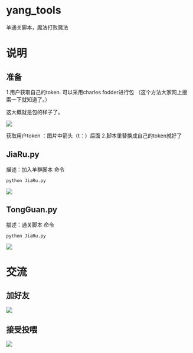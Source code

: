 # yang_tools

羊通关脚本，魔法打败魔法

# 说明
## 准备
1.用户获取自己的token.
可以采用charles fodder进行包
（这个方法大家网上搜索一下就知道了。）


这大概就是包的样子了。

![](img/img01.png)

获取用户token ：图片中箭头（t：）后面
2.脚本里替换成自己的token就好了

## JiaRu.py
描述：加入羊群脚本
命令
```
python JiaRu.py
```
![](img/img02.png)

## TongGuan.py
描述：通关脚本
命令
```
python JiaRu.py
```
![](img/img03.png)

# 交流
## 加好友
![](img/img04.png)
## 接受投喂
![](img/img05.png)
